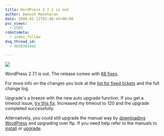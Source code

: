 ```yaml
---
title: WordPress 2.7.1 is out
author: Danesh Manoharan
date: 2009-02-11T02:40:44+00:00
pvc_views:
  - 2505
robotsmeta:
  - index,follow
dsq_thread_id:
  - 4658381442

---
```

![](/wp-content/uploads/2008/08/wordpresslogo.jpg)

WordPress 2.7.1 is out. The release comes with [68 fixes][1].

For more info on the changes you look at the [list for fixed tickets][1] and the full change log.

Upgrade's a breeze with the new auto upgrade function. If you get a timeout issue, [try this fix][2]. Increased my timeout to 120 and the upgrade completed successfully.

Alternatively, you could still upgrade the manual way by [downloading WordPress][3] and upgrading over ftp. If you need help refer to the manuals to [install][4] or [upgrade][5].

 [1]: http://trac.wordpress.org/query?status=closed&milestone=2.7.1&resolution=fixed&order=priority
 [2]: /posts/download-failed-operation-timed-out-after-30-seconds/
 [3]: http://wordpress.org/download/
 [4]: http://codex.wordpress.org/Installing_WordPress
 [5]: http://codex.wordpress.org/Upgrading_WordPress